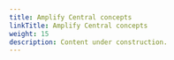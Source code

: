 ```yaml
---
title: Amplify Central concepts
linkTitle: Amplify Central concepts
weight: 15
description: Content under construction.
---
```

